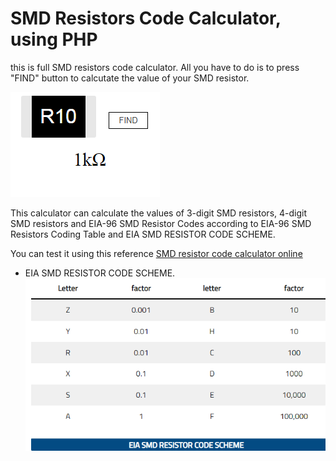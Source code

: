 <h1><b>SMD Resistors Code Calculator, using PHP</b></h1>


this is full SMD resistors code calculator. All you have to do is to press "FIND" button to calcutate the value of your SMD resistor.

![alt tag](https://raw.githubusercontent.com/hasanshofan/smd-resistors-code-calc/main/images/SMD-resistor-code-calc.png "ScreenShot of the user interface")​

This calculator can calculate the values of 3-digit SMD resistors, 4-digit SMD resistors and EIA-96 SMD Resistor Codes according to EIA-96 SMD Resistors Coding Table and EIA SMD RESISTOR CODE SCHEME.

You can test it using this reference  [SMD resistor code calculator online](https://wiki-arabic.com/en/smd-resistor-code-calculator-online/)


* EIA SMD RESISTOR CODE SCHEME.
![alt tag](https://raw.githubusercontent.com/hasanshofan/smd-resistors-code-calc/main/images/EIA%20SMD%20RESISTOR%20CODE%20SCHEME.png "EIA SMD RESISTOR CODE SCHEME")
